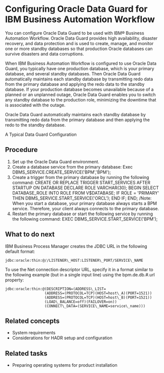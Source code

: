 # Configuring Oracle Data Guard for IBM Business Automation Workflow

You can configure Oracle Data Guard
to be used with IBM® Business Automation Workflow. Oracle
Data Guard provides high availability, disaster recovery, and data
protection and is used to create, manage, and monitor one or more
standby databases so that production Oracle databases can survive
disasters and data corruptions.

When IBM Business Automation Workflow is
configured to use Oracle Data Guard, you typically have one production
database, which is your primary database, and several standby databases.
Then Oracle Data Guard automatically maintains each standby database
by transmitting redo data from the primary database and applying the
redo data to the standby database. If your production database becomes
unavailable because of a planned or an unplanned outage, Oracle Data
Guard enables you to switch any standby database to the production
role, minimizing the downtime that is associated with the outage.

Oracle
Data Guard automatically maintains each standby database by transmitting
redo data from the primary database and then applying the redo to
the standby database.

A Typical Data Guard Configuration

<!-- image -->

## Procedure

1. Set up the Oracle Data Guard environment.
2. Create a database service from the primary database:
Exec DBMS\_SERVICE.CREATE\_SERVICE('BPM','BPM');
3. Create a trigger from the primary database by running the
following command: CREATE OR REPLACE TRIGGER START\_SERVICES AFTER STARTUP ON DATABASE 
DECLARE
 ROLE VARCHAR(30);
BEGIN 
 SELECT DATABASE\_ROLE INTO ROLE FROM V$DATABASE;
 IF ROLE = 'PRIMARY' THEN
  DBMS\_SERVICE.START\_SERVICE('ORCL');  END IF;
END; 
/Note: When you start a database, your primary database
always starts a BPM service. Therefore, your client always connects
to the primary database.
4. Restart the primary database or start the following service
by running the following command:  EXEC DBMS\_SERVICE.START\_SERVICE('BPM');

## What to do next

IBM
Business Process Manager creates the JDBC URL in the following default
format:

```
jdbc:oracle:thin:@//LISTENER\_HOST:LISTENER\_PORT/SERVICE\_NAME
```

To
use the Net connection descriptor URL, specify it in a format similar
to the following example (but in a single input line) using the bpm.de.db.#.url property:

```
jdbc:oracle:thin:@(DESCRIPTION=(ADDRESS\_LIST=
                  (ADDRESS=(PROTOCOL=TCP)(HOST=host\_A)(PORT=1521))
                  (ADDRESS=(PROTOCOL=TCP)(HOST=host\_B)(PORT=1521))
                  (LOAD\_BALANCE=off)(FAILOVER=on))
                  (CONNECT\_DATA=(SERVICE\_NAME=service\_name)))
```

## Related concepts

- System requirements
- Considerations for HADR setup and configuration

## Related tasks

- Preparing operating systems for product installation